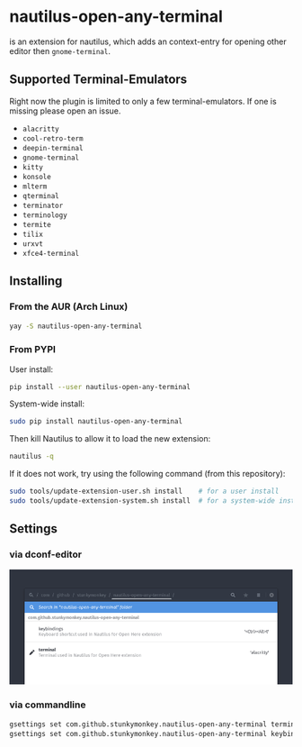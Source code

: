 # nautilus-open-any-terminal

is an extension for nautilus, which adds an context-entry for opening other editor then `gnome-terminal`.

## Supported Terminal-Emulators

Right now the plugin is limited to only a few terminal-emulators. If one is missing please open an issue.

- `alacritty`
- `cool-retro-term`
- `deepin-terminal`
- `gnome-terminal`
- `kitty`
- `konsole`
- `mlterm`
- `qterminal`
- `terminator`
- `terminology`
- `termite`
- `tilix`
- `urxvt`
- `xfce4-terminal`

## Installing

### From the AUR (Arch Linux)

```bash
yay -S nautilus-open-any-terminal
```


### From PYPI

User install:

```bash
pip install --user nautilus-open-any-terminal
```

System-wide install:

```bash
sudo pip install nautilus-open-any-terminal
```

Then kill Nautilus to allow it to load the new extension:

```bash
nautilus -q
```

If it does not work, try using the following command (from this repository):

```bash
sudo tools/update-extension-user.sh install    # for a user install
sudo tools/update-extension-system.sh install  # for a system-wide install
```

## Settings

### via dconf-editor

![](dconf.png)

### via commandline

```bash
gsettings set com.github.stunkymonkey.nautilus-open-any-terminal terminal alacritty
gsettings set com.github.stunkymonkey.nautilus-open-any-terminal keybindings '<Ctrl><Alt>t'
```

